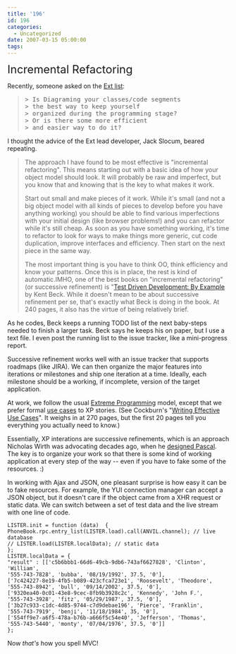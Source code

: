 ```yaml
---
title: '196'
id: 196
categories:
  - Uncategorized
date: 2007-03-15 05:00:00
tags:
---
```


<span style="font-size:180%;">Incremental Refactoring</span>

Recently, someone asked on the [Ext list](http://www.yui-ext.com/forum/viewtopic.php?t=2797):

> <pre>&gt; Is Diagraming your classes/code segments
> &gt; the best way to keep yourself
> &gt; organized during the programming stage?
> &gt; Or is there some more efficient
> &gt; and easier way to do it?</pre>

I thought the advice of the Ext lead developer, Jack Slocum, beared repeating.
> The approach I have found to be most effective is "incremental refactoring". This means starting out with a basic idea of how your object model should look. It will probably be raw and imperfect, but you know that and knowing that is the key to  what makes it work.
> 
> Start out small and make pieces of it work. While it's small (and not a big object model with all kinds of pieces to develop before you have anything working) you should be able to find various imperfections with your initial design (like browser problems!) and you can refactor while it's still cheap. As soon as you have something working, it's time to refactor to look for ways to make things more generic, cut code duplication, improve interfaces and efficiency. Then start on the next piece in the same way.
> 
> The most important thing is you have to think OO, think efficiency and know your patterns. Once this is in place, the rest is kind of automatic.IMHO, one of the best books on "incremental refactoring" (or successive refinement) is "[Test Driven Development: By Example](http://www.amazon.com/exec/obidos/ASIN/0321146530/husteddotcom-20) by Kent Beck. While it doesn't mean to be about successive refinement per se, that's exactly what Beck is doing in the book. At 240 pages, it also has the virtue of being relatively brief. 

As he codes, Beck keeps a running TODO list of the next baby-steps needed to finish a larger task. Beck says he keeps his on paper, but I use a text file. I even post the running list to the issue tracker, like a mini-progress report. 

Successive refinement works well with an issue tracker that supports roadmaps (like JIRA). We can then organize the major features into iterations or milestones and ship one iteration at a time. Ideally, each milestone should be a working, if incomplete, version of the target application. 

At work, we follow the usual [Extreme Programming](http://www.extremeprogramming.org/) model, except that we prefer formal [use cases](http://opensource.atlassian.com/confluence/oss/display/STRUTS/Use+Cases) to XP stories. (See Cockburn's "[Writing Effective Use Cases](http://www.amazon.com/exec/obidos/ASIN/0201702258/husteddotcom-20)". It weighs in at 270 pages, but the first 20 pages tell you everything you actually need to know.)

Essentially, XP interations are successive refinements, which is an approach Nicholas Wirth was advocating decades ago, when he [designed Pascal](http://www.pascal-central.com/top10.html). The key is to organize your work so that there is some kind of working application at every step of the way -- even if you have to fake some of the resources. :) 

In working with Ajax and JSON, one pleasant surprise is how easy it can be to fake resources. For example, the YUI connection manager can accept a JSON object, but it doesn't care if the object came from a XHR request or static data. We can switch between a set of test data and the live stream with one line of code.

    LISTER.init = function (data)  {
    PhoneBook.rpc.entry_list(LISTER.load).call(ANVIL.channel); // live database
    // LISTER.load(LISTER.localData); // static data
    };
    LISTER.localData = {
    "result" : [['c5b6bbb1-66d6-49cb-9db6-743af6627828', 'Clinton', 'William',
    '555-743-7828', 'bubba', '08/19/1992', 37.5, '0'],
    ['7c424227-8e19-4fb5-b089-423cfca723e1', 'Roosevelt', 'Theodore',
    '555-743-8942', 'bull', '09/14/2002', 37.5, '0'],
    ['9320ea40-0c01-43e8-9cec-8fb9b3928c2c', 'Kennedy', 'John F.',
    '555-743-3928', 'fitz', '05/29/1987', 37.5, '0'],
    ['3b27c933-c1dc-4d85-9744-c7d9debae196', 'Pierce', 'Franklin',
    '555-743-7919', 'benji', '11/18/1984', 35, '0'],
    ['554ff9e7-a6f5-478a-b76b-a666f5c54e40', 'Jefferson', 'Thomas',
    '555-743-5440', 'monty', '07/04/1976', 37.5, '0']]
    };

Now _that's_ how you spell MVC!